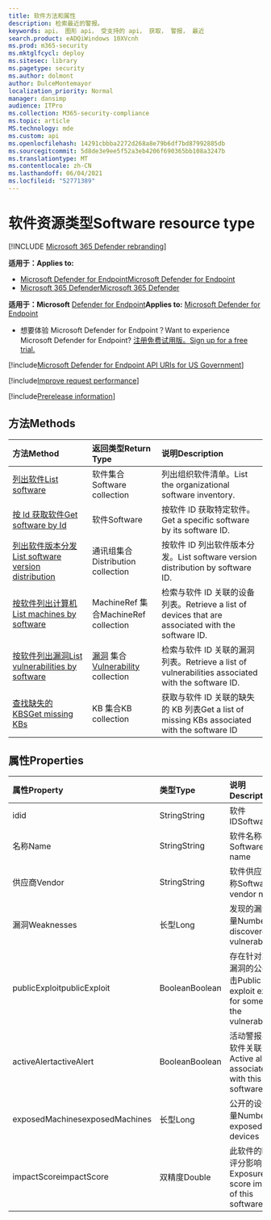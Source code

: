 ```yaml
---
title: 软件方法和属性
description: 检索最近的警报。
keywords: api， 图形 api， 受支持的 api， 获取， 警报， 最近
search.product: eADQiWindows 10XVcnh
ms.prod: m365-security
ms.mktglfcycl: deploy
ms.sitesec: library
ms.pagetype: security
ms.author: dolmont
author: DulceMontemayor
localization_priority: Normal
manager: dansimp
audience: ITPro
ms.collection: M365-security-compliance
ms.topic: article
MS.technology: mde
ms.custom: api
ms.openlocfilehash: 14291cbbba2272d268a8e79b6df7bd87992885db
ms.sourcegitcommit: 5d8de3e9ee5f52a3eb4206f690365bb108a3247b
ms.translationtype: MT
ms.contentlocale: zh-CN
ms.lasthandoff: 06/04/2021
ms.locfileid: "52771389"
---
```

# <a name="software-resource-type"></a><span data-ttu-id="5fedf-104">软件资源类型</span><span class="sxs-lookup"><span data-stu-id="5fedf-104">Software resource type</span></span>

[!INCLUDE [Microsoft 365 Defender rebranding](../../includes/microsoft-defender.md)]

<span data-ttu-id="5fedf-105">**适用于：**</span><span class="sxs-lookup"><span data-stu-id="5fedf-105">**Applies to:**</span></span>
- [<span data-ttu-id="5fedf-106">Microsoft Defender for Endpoint</span><span class="sxs-lookup"><span data-stu-id="5fedf-106">Microsoft Defender for Endpoint</span></span>](https://go.microsoft.com/fwlink/p/?linkid=2154037)
- [<span data-ttu-id="5fedf-107">Microsoft 365 Defender</span><span class="sxs-lookup"><span data-stu-id="5fedf-107">Microsoft 365 Defender</span></span>](https://go.microsoft.com/fwlink/?linkid=2118804)

<span data-ttu-id="5fedf-108">**适用于：Microsoft** [Defender for Endpoint](https://go.microsoft.com/fwlink/?linkid=2154037)</span><span class="sxs-lookup"><span data-stu-id="5fedf-108">**Applies to:** [Microsoft Defender for Endpoint](https://go.microsoft.com/fwlink/?linkid=2154037)</span></span>

- <span data-ttu-id="5fedf-109">想要体验 Microsoft Defender for Endpoint？</span><span class="sxs-lookup"><span data-stu-id="5fedf-109">Want to experience Microsoft Defender for Endpoint?</span></span> [<span data-ttu-id="5fedf-110">注册免费试用版。</span><span class="sxs-lookup"><span data-stu-id="5fedf-110">Sign up for a free trial.</span></span>](https://www.microsoft.com/microsoft-365/windows/microsoft-defender-atp?ocid=docs-wdatp-exposedapis-abovefoldlink)

[!include[Microsoft Defender for Endpoint API URIs for US Government](../../includes/microsoft-defender-api-usgov.md)]

[!include[Improve request performance](../../includes/improve-request-performance.md)]


[!include[Prerelease information](../../includes/prerelease.md)]

## <a name="methods"></a><span data-ttu-id="5fedf-111">方法</span><span class="sxs-lookup"><span data-stu-id="5fedf-111">Methods</span></span>

<span data-ttu-id="5fedf-112">方法</span><span class="sxs-lookup"><span data-stu-id="5fedf-112">Method</span></span> |<span data-ttu-id="5fedf-113">返回类型</span><span class="sxs-lookup"><span data-stu-id="5fedf-113">Return Type</span></span> |<span data-ttu-id="5fedf-114">说明</span><span class="sxs-lookup"><span data-stu-id="5fedf-114">Description</span></span>
:---|:---|:---
[<span data-ttu-id="5fedf-115">列出软件</span><span class="sxs-lookup"><span data-stu-id="5fedf-115">List software</span></span>](get-software.md) | <span data-ttu-id="5fedf-116">软件集合</span><span class="sxs-lookup"><span data-stu-id="5fedf-116">Software collection</span></span> | <span data-ttu-id="5fedf-117">列出组织软件清单。</span><span class="sxs-lookup"><span data-stu-id="5fedf-117">List the organizational software inventory.</span></span>
[<span data-ttu-id="5fedf-118">按 Id 获取软件</span><span class="sxs-lookup"><span data-stu-id="5fedf-118">Get software by Id</span></span>](get-software-by-id.md) | <span data-ttu-id="5fedf-119">软件</span><span class="sxs-lookup"><span data-stu-id="5fedf-119">Software</span></span> | <span data-ttu-id="5fedf-120">按软件 ID 获取特定软件。</span><span class="sxs-lookup"><span data-stu-id="5fedf-120">Get a specific software by its software ID.</span></span>
[<span data-ttu-id="5fedf-121">列出软件版本分发</span><span class="sxs-lookup"><span data-stu-id="5fedf-121">List software version distribution</span></span>](get-software-ver-distribution.md)| <span data-ttu-id="5fedf-122">通讯组集合</span><span class="sxs-lookup"><span data-stu-id="5fedf-122">Distribution collection</span></span> | <span data-ttu-id="5fedf-123">按软件 ID 列出软件版本分发。</span><span class="sxs-lookup"><span data-stu-id="5fedf-123">List software version distribution by software ID.</span></span>
[<span data-ttu-id="5fedf-124">按软件列出计算机</span><span class="sxs-lookup"><span data-stu-id="5fedf-124">List machines by software</span></span>](get-machines-by-software.md)| <span data-ttu-id="5fedf-125">MachineRef 集合</span><span class="sxs-lookup"><span data-stu-id="5fedf-125">MachineRef collection</span></span> | <span data-ttu-id="5fedf-126">检索与软件 ID 关联的设备列表。</span><span class="sxs-lookup"><span data-stu-id="5fedf-126">Retrieve a list of devices that are associated with the software ID.</span></span>
[<span data-ttu-id="5fedf-127">按软件列出漏洞</span><span class="sxs-lookup"><span data-stu-id="5fedf-127">List vulnerabilities by software</span></span>](get-vuln-by-software.md) | <span data-ttu-id="5fedf-128">[漏洞](vulnerability.md) 集合</span><span class="sxs-lookup"><span data-stu-id="5fedf-128">[Vulnerability](vulnerability.md) collection</span></span> | <span data-ttu-id="5fedf-129">检索与软件 ID 关联的漏洞列表。</span><span class="sxs-lookup"><span data-stu-id="5fedf-129">Retrieve a list of vulnerabilities associated with the software ID.</span></span>
[<span data-ttu-id="5fedf-130">查找缺失的 KBS</span><span class="sxs-lookup"><span data-stu-id="5fedf-130">Get missing KBs</span></span>](get-missing-kbs-software.md) | <span data-ttu-id="5fedf-131">KB 集合</span><span class="sxs-lookup"><span data-stu-id="5fedf-131">KB collection</span></span> | <span data-ttu-id="5fedf-132">获取与软件 ID 关联的缺失的 KB 列表</span><span class="sxs-lookup"><span data-stu-id="5fedf-132">Get a list of missing KBs associated with the software ID</span></span>

## <a name="properties"></a><span data-ttu-id="5fedf-133">属性</span><span class="sxs-lookup"><span data-stu-id="5fedf-133">Properties</span></span>

<span data-ttu-id="5fedf-134">属性</span><span class="sxs-lookup"><span data-stu-id="5fedf-134">Property</span></span> |   <span data-ttu-id="5fedf-135">类型</span><span class="sxs-lookup"><span data-stu-id="5fedf-135">Type</span></span>   |   <span data-ttu-id="5fedf-136">说明</span><span class="sxs-lookup"><span data-stu-id="5fedf-136">Description</span></span>
:---|:---|:---
<span data-ttu-id="5fedf-137">id</span><span class="sxs-lookup"><span data-stu-id="5fedf-137">id</span></span> | <span data-ttu-id="5fedf-138">String</span><span class="sxs-lookup"><span data-stu-id="5fedf-138">String</span></span> | <span data-ttu-id="5fedf-139">软件 ID</span><span class="sxs-lookup"><span data-stu-id="5fedf-139">Software ID</span></span>
<span data-ttu-id="5fedf-140">名称</span><span class="sxs-lookup"><span data-stu-id="5fedf-140">Name</span></span> | <span data-ttu-id="5fedf-141">String</span><span class="sxs-lookup"><span data-stu-id="5fedf-141">String</span></span> | <span data-ttu-id="5fedf-142">软件名称</span><span class="sxs-lookup"><span data-stu-id="5fedf-142">Software name</span></span>
<span data-ttu-id="5fedf-143">供应商</span><span class="sxs-lookup"><span data-stu-id="5fedf-143">Vendor</span></span> | <span data-ttu-id="5fedf-144">String</span><span class="sxs-lookup"><span data-stu-id="5fedf-144">String</span></span> | <span data-ttu-id="5fedf-145">软件供应商名称</span><span class="sxs-lookup"><span data-stu-id="5fedf-145">Software vendor name</span></span>
<span data-ttu-id="5fedf-146">漏洞</span><span class="sxs-lookup"><span data-stu-id="5fedf-146">Weaknesses</span></span> | <span data-ttu-id="5fedf-147">长型</span><span class="sxs-lookup"><span data-stu-id="5fedf-147">Long</span></span> | <span data-ttu-id="5fedf-148">发现的漏洞数量</span><span class="sxs-lookup"><span data-stu-id="5fedf-148">Number of discovered vulnerabilities</span></span>
<span data-ttu-id="5fedf-149">publicExploit</span><span class="sxs-lookup"><span data-stu-id="5fedf-149">publicExploit</span></span> | <span data-ttu-id="5fedf-150">Boolean</span><span class="sxs-lookup"><span data-stu-id="5fedf-150">Boolean</span></span> | <span data-ttu-id="5fedf-151">存在针对某些漏洞的公共攻击</span><span class="sxs-lookup"><span data-stu-id="5fedf-151">Public exploit exists for some of the vulnerabilities</span></span>
<span data-ttu-id="5fedf-152">activeAlert</span><span class="sxs-lookup"><span data-stu-id="5fedf-152">activeAlert</span></span> | <span data-ttu-id="5fedf-153">Boolean</span><span class="sxs-lookup"><span data-stu-id="5fedf-153">Boolean</span></span> | <span data-ttu-id="5fedf-154">活动警报与此软件关联</span><span class="sxs-lookup"><span data-stu-id="5fedf-154">Active alert is associated with this software</span></span>
<span data-ttu-id="5fedf-155">exposedMachines</span><span class="sxs-lookup"><span data-stu-id="5fedf-155">exposedMachines</span></span> | <span data-ttu-id="5fedf-156">长型</span><span class="sxs-lookup"><span data-stu-id="5fedf-156">Long</span></span> | <span data-ttu-id="5fedf-157">公开的设备数量</span><span class="sxs-lookup"><span data-stu-id="5fedf-157">Number of exposed devices</span></span>
<span data-ttu-id="5fedf-158">impactScore</span><span class="sxs-lookup"><span data-stu-id="5fedf-158">impactScore</span></span> | <span data-ttu-id="5fedf-159">双精度</span><span class="sxs-lookup"><span data-stu-id="5fedf-159">Double</span></span> | <span data-ttu-id="5fedf-160">此软件的曝光评分影响</span><span class="sxs-lookup"><span data-stu-id="5fedf-160">Exposure score impact of this software</span></span>
